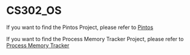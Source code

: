 # CS302_OS

If you want to find the Pintos Project, please refer to [Pintos](https://github.com/Fu188/Pintos) 

If you want to find the Process Memory Tracker Project, please refer to [Process Memory Tracker](https://github.com/Fu188/process_memory_tracker) 

